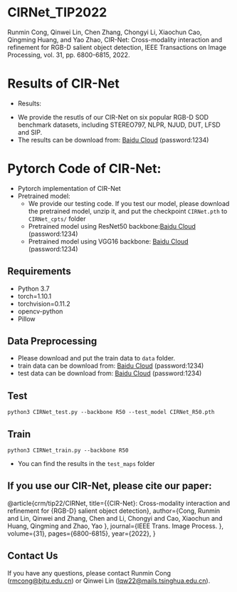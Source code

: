 # CIRNet_TIP2022

Runmin Cong, Qinwei Lin, Chen Zhang, Chongyi Li, Xiaochun Cao, Qingming Huang, and Yao Zhao, CIR-Net: Cross-modality interaction and refinement for RGB-D salient object detection, IEEE Transactions on Image Processing, vol. 31, pp. 6800-6815, 2022.

# Results of CIR-Net
* Results:
 - We provide the resutls of our CIR-Net on six popular RGB-D SOD benchmark datasets, including STEREO797, NLPR, NJUD, DUT, LFSD and SIP.
 - The results can be download from: [Baidu Cloud](https://pan.baidu.com/s/1vZupiTkXI3ZTIYLrdEL9UQ) (password:1234)

# Pytorch Code of CIR-Net:
* Pytorch implementation of CIR-Net
* Pretrained model:
  - We provide our testing code. If you test our model, please download the pretrained model, unzip it, and put the checkpoint `CIRNet.pth` to `CIRNet_cpts/` folder 
  - Pretrained model using ResNet50 backbone:[Baidu Cloud](https://pan.baidu.com/s/1QUoGbqgaZhalwJxoDOpL8A) (password:1234)
  - Pretrained model using VGG16 backbone: [Baidu Cloud](https://pan.baidu.com/s/1tP3XFXhmAjC2Q3I8lC7TwQ) (password:1234)


## Requirements

* Python 3.7
* torch=1.10.1
* torchvision=0.11.2
* opencv-python
* Pillow

## Data Preprocessing
* Please download and put the train data to `data` folder.
* train data can be download from: [Baidu Cloud](https://pan.baidu.com/s/1NFt3eSpdNA99DuP9O5zpHA) (password:1234)
* test data can be download from: [Baidu Cloud](https://pan.baidu.com/s/1KVCLaXLrMZDUZDpYBd_SJA) (password:1234)

## Test
```
python3 CIRNet_test.py --backbone R50 --test_model CIRNet_R50.pth
```

## Train
```
python3 CIRNet_train.py --backbone R50
```

* You can find the results in the `test_maps` folder

## If you use our CIR-Net, please cite our paper:

   @article{crm/tip22/CIRNet,
     title={{CIR-Net}: Cross-modality interaction and refinement for {RGB-D} salient object detection},
     author={Cong, Runmin and Lin, Qinwei and Zhang, Chen and Li, Chongyi and Cao, Xiaochun and Huang, Qingming and Zhao, Yao },
     journal={IEEE Trans. Image Process. },
     volume={31},
     pages={6800-6815},
     year={2022},
   }

## Contact Us
If you have any questions, please contact Runmin Cong (rmcong@bjtu.edu.cn) or Qinwei Lin (lqw22@mails.tsinghua.edu.cn).

